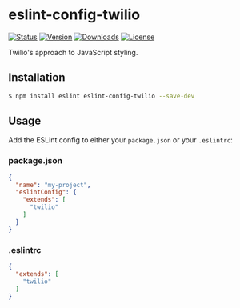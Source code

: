 # eslint-config-twilio

[![Status](https://travis-ci.com/twilio-labs/eslint-config-twilio.svg?branch=master)](https://travis-ci.com/twilio-labs/eslint-config-twilio)
[![Version](https://img.shields.io/npm/v/eslint-config-twilio.svg?style=square)](https://www.npmjs.com/package/eslint-config-twilio)
[![Downloads](https://img.shields.io/npm/dt/eslint-config-twilio.svg?style=square)](https://www.npmjs.com/package/eslint-config-twilio)
[![License](https://img.shields.io/npm/l/eslint-config-twilio.svg?style=square)](../../LICENSE)

Twilio's approach to JavaScript styling.

## Installation

```bash
$ npm install eslint eslint-config-twilio --save-dev
```

## Usage

Add the ESLint config to either your `package.json` or your `.eslintrc`:

### package.json

```json
{
  "name": "my-project",
  "eslintConfig": {
    "extends": [
      "twilio"
    ]
  }
}
```

### .eslintrc

```json
{
  "extends": [
    "twilio"
  ]
}
```
